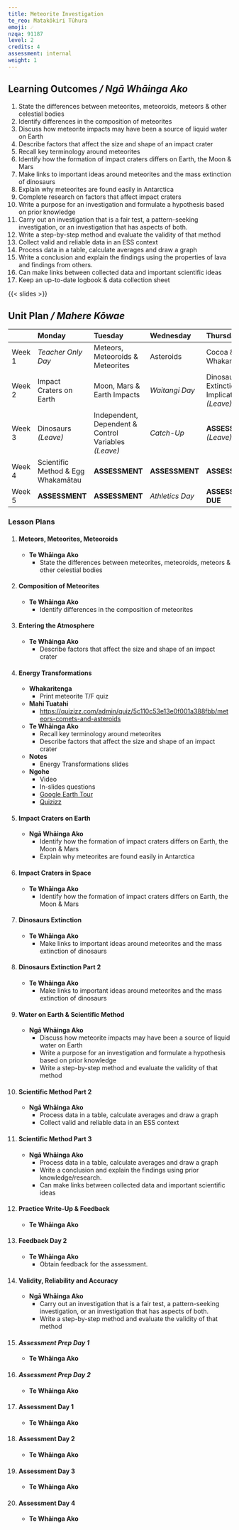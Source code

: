 ```yaml
---
title: Meteorite Investigation
te_reo: Matakōkiri Tūhura
emoji: ☄️
nzqa: 91187
level: 2
credits: 4
assessment: internal
weight: 1
---
```


## Learning Outcomes _/ Ngā Whāinga Ako_

1. State the differences between meteorites, meteoroids, meteors & other celestial bodies 
2. Identify differences in the composition of meteorites 
3. Discuss how meteorite impacts may have been a source of liquid water on Earth 
4. Describe factors that affect the size and shape of an impact crater 
5. Recall key terminology around meteorites 
6. Identify how the formation of impact craters differs on Earth, the Moon & Mars
7. Make links to important ideas around meteorites and the mass extinction of dinosaurs 
8. Explain why meteorites are found easily in Antarctica 
9. Complete research on factors that affect impact craters 
10. Write a purpose for an investigation and formulate a hypothesis based on prior knowledge 
11. Carry out an investigation that is a fair test, a pattern-seeking investigation, or an investigation that has aspects of both.
12. Write a step-by-step method and evaluate the validity of that method
13. Collect valid and reliable data in an ESS context 
14. Process data in a table, calculate averages and draw a graph  
15. Write a conclusion and explain the findings using the properties of lava and findings from others.
16. Can make links between collected data and important scientific ideas 
17. Keep an up-to-date logbook & data collection sheet

{{< slides >}}

## Unit Plan _/ Mahere Kōwae_ 

|          | Monday                               | Tuesday                                                | Wednesday         | Thursday                                        |
| :------- | :----------------------------------- | :----------------------------------------------------- | :---------------- | :---------------------------------------------- |
| Week 1   | _Teacher Only Day_                   | Meteors, Meteoroids & Meteorites                       | Asteroids         | Cocoa & Flour Whakamātau                        |
| Week 2   | Impact Craters on Earth              | Moon, Mars & Earth Impacts                             | _Waitangi Day_    | Dinosaurs Extinction & Implications _(Leave)_   |
| Week 3   | Dinosaurs _(Leave)_                  | Independent, Dependent & Control Variables _(Leave)_   | _Catch-Up_        | __ASSESSMENT__ _(Leave)_                        |
| Week 4   | Scientific Method & Egg Whakamātau   | __ASSESSMENT__                                         | __ASSESSMENT__    | __ASSESSMENT__                                  |
| Week 5   | __ASSESSMENT__                       | __ASSESSMENT__                                         | _Athletics Day_   | __ASSESSMENT DUE__                              |

### Lesson Plans

1. #### Meteors, Meteorites, Meteoroids
    - __Te Whāinga Ako__
        - State the differences between meteorites, meteoroids, meteors & other celestial bodies 
2. #### Composition of Meteorites
    - __Te Whāinga Ako__
        - Identify differences in the composition of meteorites
3. #### Entering the Atmosphere
    - __Te Whāinga Ako__
        - Describe factors that affect the size and shape of an impact crater
4. #### Energy Transformations
    - __Whakaritenga__
        + Print meteorite T/F quiz
    - __Mahi Tuatahi__
        + https://quizizz.com/admin/quiz/5c110c53e13e0f001a388fbb/meteors-comets-and-asteroids
    - __Te Whāinga Ako__
        + Recall key terminology around meteorites
        + Describe factors that affect the size and shape of an impact crater
    - __Notes__
        + Energy Transformations slides
    - __Ngohe__
        + Video
        + In-slides questions
        + [Google Earth Tour](https://earth.google.com/web/search/asteroid/@75.14572977,-86.45796331,594.85074296a,904799.365801d,35y,359.90708308h,0t,0r/data=ClkSLxIgMTlkNWY5MDBlMTE5MTFlOGJmODQxNWJiNDVkZTkwZTEiC3ZveV9wb2ludF8xIiYKJAm6igd3ufJFwBFfe4uqRPNFwBnsRb_ttp1lQCFuFiRGYp1lQA)
        + [Quizizz](https://quizizz.com/admin/presentation/5fcd762e8e241c001b80de03/meteoroids-meteor-or-meteorites)
5. #### Impact Craters on Earth
    - __Ngā Whāinga Ako__
        - Identify how the formation of impact craters differs on Earth, the Moon & Mars
        - Explain why meteorites are found easily in Antarctica
6. #### Impact Craters in Space
    - __Te Whāinga Ako__
        - Identify how the formation of impact craters differs on Earth, the Moon & Mars
7. #### Dinosaurs Extinction
    - __Te Whāinga Ako__
        - Make links to important ideas around meteorites and the mass extinction of dinosaurs
8. #### Dinosaurs Extinction Part 2
    - __Te Whāinga Ako__
        - Make links to important ideas around meteorites and the mass extinction of dinosaurs
9. #### Water on Earth & Scientific Method
    - __Ngā Whāinga Ako__
        - Discuss how meteorite impacts may have been a source of liquid water on Earth
        - Write a purpose for an investigation and formulate a hypothesis based on prior knowledge
        - Write a step-by-step method and evaluate the validity of that method
10. #### Scientific Method Part 2
    - __Ngā Whāinga Ako__
        - Process data in a table, calculate averages and draw a graph
        - Collect valid and reliable data in an ESS context
11. #### Scientific Method Part 3
    - __Ngā Whāinga Ako__
        - Process data in a table, calculate averages and draw a graph  
        - Write a conclusion and explain the findings using prior knowledge/research.
        - Can make links between collected data and important scientific ideas
12. #### Practice Write-Up & Feedback
    - __Te Whāinga Ako__
13. #### Feedback Day 2
    - __Te Whāinga Ako__
        - Obtain feedback for the assessment.
14. #### Validity, Reliability and Accuracy
    - __Ngā Whāinga Ako__
        - Carry out an investigation that is a fair test, a pattern-seeking investigation, or an investigation that has aspects of both.
        - Write a step-by-step method and evaluate the validity of that method
15. #### _Assessment Prep Day 1_
    - __Te Whāinga Ako__
16. #### _Assessment Prep Day 2_
    - __Te Whāinga Ako__
17. #### Assessment Day 1
    - __Te Whāinga Ako__
18. #### Assessment Day 2
    - __Te Whāinga Ako__
19. #### Assessment Day 3
    - __Te Whāinga Ako__
20. #### Assessment Day 4
    - __Te Whāinga Ako__